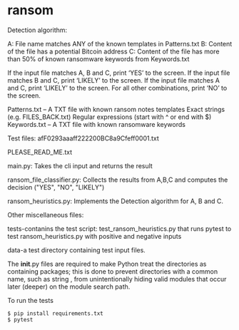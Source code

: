 # ransom
Detection algorithm:
 
A: File name matches ANY of the known templates in Patterns.txt
B: Content of the file has a potential Bitcoin address
C: Content of the file has more than 50% of known ransomware keywords from Keywords.txt
 
If the input file matches A, B and C, print ‘YES’ to the screen.
If the input file matches B and C, print ‘LIKELY’ to the screen.
If the input file matches A and C, print ‘LIKELY’ to the screen.
For all other combinations, print ‘NO’ to the screen.


Patterns.txt – A TXT file with known ransom notes templates
Exact strings (e.g. FILES_BACK.txt)
Regular expressions (start with ^ or end with $)
Keywords.txt – A TXT file with known ransomware keywords
 
Test files:
afF0293aaaff222200BC8a9Cfeff0001.txt

PLEASE_READ_ME.txt

main.py: Takes the cli input and returns the result

ransom_file_classifier.py: Collects the results from A,B,C and computes the decision ("YES", "NO", "LIKELY")

ransom_heuristics.py: Implements the Detection algorithm for A, B and C.

Other miscellaneous files:

tests-contanins the test script: test_ransom_heuristics.py that runs pytest to test ransom_heuristics.py with positive and negative inputs

data-a test directory containing test input files.

The __init__.py files are required to make Python treat the directories as containing packages; this is done to prevent directories with a common name, such as string , from unintentionally hiding valid modules that occur later (deeper) on the module search path.


To run the tests

```shell
$ pip install requirements.txt
$ pytest
```


